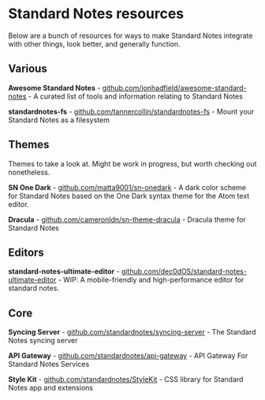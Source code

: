 # Standard Notes resources

Below are a bunch of resources for ways to make Standard Notes integrate with other things, look better, and generally function.

## Various

**Awesome Standard Notes** - [github.com/jonhadfield/awesome-standard-notes](https://github.com/jonhadfield/awesome-standard-notes) - A curated list of tools and information relating to Standard Notes

**standardnotes-fs** - [github.com/tannercollin/standardnotes-fs](https://github.com/tannercollin/standardnotes-fs) -  Mount your Standard Notes as a filesystem

## Themes

Themes to take a look at. Might be work in progress, but worth checking out nonetheless.

**SN One Dark** - [github.com/matta9001/sn-onedark](https://github.com/matta9001/sn-onedark) - A dark color scheme for Standard Notes based on the One Dark syntax theme for the Atom text editor.

**Dracula** - [github.com/cameronldn/sn-theme-dracula](https://github.com/cameronldn/sn-theme-dracula) - Dracula theme for Standard Notes

## Editors

**standard-notes-ultimate-editor** - [github.com/dec0dOS/standard-notes-ultimate-editor](https://github.com/dec0dOS/standard-notes-ultimate-editor) -  WIP: A mobile-friendly and high-performance editor for standard notes.


## Core

**Syncing Server** - [github.com/standardnotes/syncing-server](https://github.com/standardnotes/syncing-server) -  The Standard Notes syncing server

**API Gateway** - [github.com/standardnotes/api-gateway](https://github.com/standardnotes/api-gateway) - API Gateway For Standard Notes Services

**Style Kit** - [github.com/standardnotes/StyleKit](https://github.com/standardnotes/StyleKit) - CSS library for Standard Notes app and extensions

